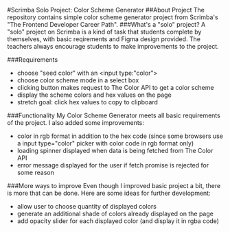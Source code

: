 #Scrimba Solo Project: Color Scheme Generator
##About Project
The repository contains simple color scheme generator project from Scrimba's "The Frontend Developer Career Path". 
###What's a "solo" project?
A "solo" project on Scrimba is a kind of task that students complete by themselves, with basic reqirements and Figma design provided. The teachers always encourage students to make improvements to the project.

###Requirements
* choose "seed color" with an <input type:"color">
* choose color scheme mode in a select box
* clicking button makes request to The Color API to get a color scheme
* display the scheme colors and hex values on the page
* stretch goal: click hex values to copy to clipboard

###Functionality
My Color Scheme Generator meets all basic requirements of the project. I also added some improvements:
* color in rgb format in addition to the hex code (since some browsers use a input type="color" picker with color code in rgb format only)
* loading spinner displayed when data is being fetched from The Color API
* error message displayed for the user if fetch promise is rejected for some reason

###More ways to improve
Even though I improved basic project a bit, there is more that can be done. Here are some ideas for further development:
* allow user to choose quantity of displayed colors
* generate an additional shade of colors already displayed on the page
* add opacity slider for each displayed color (and display it in rgba code)
